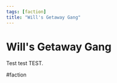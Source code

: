 ```yaml
---
tags: [faction]
title: "Will's Getaway Gang"
---
```


# Will's Getaway Gang

Test test TEST.

#faction

